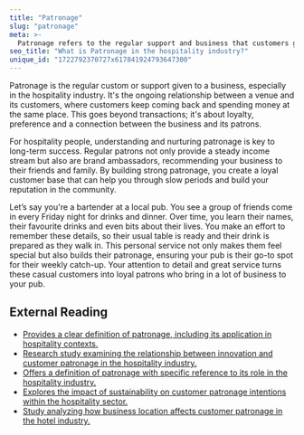 ```yaml
---
title: "Patronage"
slug: "patronage"
meta: >-
  Patronage refers to the regular support and business that customers give to a hospitality establishment, such as a hotel, restaurant, café, or bar.
seo_title: "What is Patronage in the hospitality industry?"
unique_id: "1722792370727x617841924793647300"
---
```


Patronage is the regular custom or support given to a business, especially in the hospitality industry. It's the ongoing relationship between a venue and its customers, where customers keep coming back and spending money at the same place. This goes beyond transactions; it's about loyalty, preference and a connection between the business and its patrons.

For hospitality people, understanding and nurturing patronage is key to long-term success. Regular patrons not only provide a steady income stream but also are brand ambassadors, recommending your business to their friends and family. By building strong patronage, you create a loyal customer base that can help you through slow periods and build your reputation in the community.

Let’s say you're a bartender at a local pub. You see a group of friends come in every Friday night for drinks and dinner. Over time, you learn their names, their favourite drinks and even bits about their lives. You make an effort to remember these details, so their usual table is ready and their drink is prepared as they walk in. This personal service not only makes them feel special but also builds their patronage, ensuring your pub is their go-to spot for their weekly catch-up. Your attention to detail and great service turns these casual customers into loyal patrons who bring in a lot of business to your pub.

## External Reading

- [Provides a clear definition of patronage, including its application in hospitality contexts.](https://www.collinsdictionary.com/us/dictionary/english/patronage)
- [Research study examining the relationship between innovation and customer patronage in the hospitality industry.](https://www.researchgate.net/publication/368881987_Innovation_and_Customers_Patronage_in_the_Hospitality_Industry_A_Study_of_Selected_Hotels_in_Anambra_State_of_the_Creative_Commons_Attribution_License_CC_BY_40)
- [Offers a definition of patronage with specific reference to its role in the hospitality industry.](https://www.dictionary.com/browse/patronage)
- [Explores the impact of sustainability on customer patronage intentions within the hospitality sector.](https://www.frontiersin.org/journals/sustainable-tourism/articles/10.3389/frsut.2024.1429472/full)
- [Study analyzing how business location affects customer patronage in the hotel industry.](https://www.researchgate.net/publication/371464364_Business_Location_and_Customer_Patronage_in_the_Hotel_Industry_in_Benue_State_Nigeria)